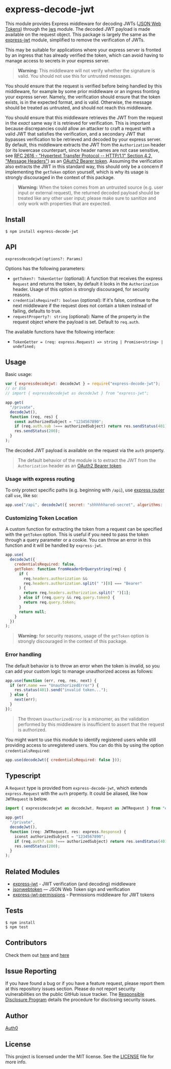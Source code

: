 # express-decode-jwt

This module provides Express middleware for decoding JWTs ([JSON Web Tokens](https://jwt.io)) through the [jws](https://github.com/auth0/node-jws/) module. The decoded JWT payload is made available on the request object. This package is largely the same as the [express-jwt](https://github.com/auth0/express-jwt/) module, simplified to remove the verification of JWTs.

This may be suitable for applications where your express server is fronted by an ingress that has already verified the token, which can avoid having to manage access to secrets in your express server.

> **Warning:** This middleware will not verify whether the signature is valid. You should not use this for untrusted messages.

You should ensure that the request is verified before being handled by this middleware, for example by some prior middleware or an ingress fronting your express server. Namely, the verification should ensure that the token exists, is in the expected format, and is valid. Otherwise, the message should be treated as untrusted, and should not reach this middleware.

You should ensure that this middleware retrieves the JWT from the request in the *exact* same way it is retrieved for verification. This is important because discrepancies could allow an attacker to craft a request with a valid JWT that satisfies the verification, and a secondary JWT that bypasses verification to be retrieved and decoded by your express server. By default, this middleware extracts the JWT from the `Authorization` header (or its lowercase counterpart, since header names are not case sensitive, see [RFC 2616 - "Hypertext Transfer Protocol -- HTTP/1.1" Section 4.2, "Message Headers"](http://www.w3.org/Protocols/rfc2616/rfc2616-sec4.html#sec4.2)) as an [OAuth2 Bearer token](https://oauth.net/2/bearer-tokens/). Assuming the verification also extracts the JWT in this standard way, this should only be a concern if implementing the `getToken` option yourself, which is why its usage is strongly discouraged in the context of this package.

> **Warning:** When the token comes from an untrusted source (e.g. user input or external request), the returned decoded payload should be treated like any other user input; please make sure to sanitize and only work with properties that are expected.

## Install

```
$ npm install express-decode-jwt
```

## API

`expressdecodejwt(options?: Params)`

Options has the following parameters:

- `getToken?: TokenGetter` (optional): A function that receives the express `Request` and returns the token, by default it looks in the `Authorization` header. Usage of this option is strongly discouraged, for security reasons.
- `credentialsRequired?: boolean` (optional): If it's false, continue to the next middleware if the request does not contain a token instead of failing, defaults to true.
- `requestProperty?: string` (optional): Name of the property in the request object where the payload is set. Default to `req.auth`.

The available functions have the following interface:

- `TokenGetter = (req: express.Request) => string | Promise<string> | undefined;`

## Usage

Basic usage:

```javascript
var { expressdecodejwt: decodeJwt } = require("express-decode-jwt");
// or ES6
// import { expressdecodejwt as decodeJwt } from "express-jwt";

app.get(
  "/private",
  decodeJwt(),
  function (req, res) {
    const authorizedSubject = "1234567890";
    if (req.auth.sub !=== authorizedSubject) return res.sendStatus(401);
    res.sendStatus(200);
  }
);
```

The decoded JWT payload is available on the request via the `auth` property.

> The default behavior of the module is to extract the JWT from the `Authorization` header as an [OAuth2 Bearer token](https://oauth.net/2/bearer-tokens/).

### Usage with express routing

To only protect specific paths (e.g. beginning with `/api`), use [express router](https://expressjs.com/en/4x/api.html#app.use) call `use`, like so:

```javascript
app.use("/api", decodeJwt({ secret: "shhhhhhared-secret", algorithms: ["HS256"] }));
```

### Customizing Token Location

A custom function for extracting the token from a request can be specified with
the `getToken` option. This is useful if you need to pass the token through a
query parameter or a cookie. You can throw an error in this function and it will
be handled by `express-jwt`.

```javascript
app.use(
  decodeJwt({
    credentialsRequired: false,
    getToken: function fromHeaderOrQuerystring(req) {
      if (
        req.headers.authorization &&
        req.headers.authorization.split(" ")[0] === "Bearer"
      ) {
        return req.headers.authorization.split(" ")[1];
      } else if (req.query && req.query.token) {
        return req.query.token;
      }
      return null;
    }
  })
);
```

> **Warning:** for security reasons, usage of the `getToken` option is strongly discouraged in the context of this package.

### Error handling

The default behavior is to throw an error when the token is invalid, so you can add your custom logic to manage unauthorized access as follows:

```javascript
app.use(function (err, req, res, next) {
  if (err.name === "UnauthorizedError") {
    res.status(401).send("invalid token...");
  } else {
    next(err);
  }
});
```

> The thrown `UnauthorizedError` is a misnomer, as the validation performed by this middleware is insufficient to assert that the request is authorized.

You might want to use this module to identify registered users while still providing access to unregistered users. You can do this by using the option `credentialsRequired`:

```javascript
app.use(decodeJwt({ credentialsRequired: false }));
```

## Typescript

A `Request` type is provided from `express-decode-jwt`, which extends `express.Request` with the `auth` property. It could be aliased, like how `JWTRequest` is below.

```typescript
import { expressdecodejwt as decodeJwt, Request as JWTRequest } from "express-decode-jwt";

app.get(
  "/private",
  decodeJwt(),
  function (req: JWTRequest, res: express.Response) {
    iconst authorizedSubject = "1234567890";
    if (req.auth?.sub !=== authorizedSubject) return res.sendStatus(401);
    res.sendStatus(200);
  }
);
```

## Related Modules

- [express-jwt](https://github.com/auth0/express-jwt/) - JWT verification (and decoding) middleware
- [jsonwebtoken](https://github.com/auth0/node-jsonwebtoken) — JSON Web Token sign and verification
- [express-jwt-permissions](https://github.com/MichielDeMey/express-jwt-permissions) - Permissions middleware for JWT tokens

## Tests

```
$ npm install
$ npm test
```

## Contributors

Check them out [here](https://github.com/loucadufault/express-decode-jwt/graphs/contributors) and [here](https://github.com/auth0/express-jwt/graphs/contributors)

## Issue Reporting

If you have found a bug or if you have a feature request, please report them at this repository issues section. Please do not report security vulnerabilities on the public GitHub issue tracker. The [Responsible Disclosure Program](https://auth0.com/whitehat) details the procedure for disclosing security issues.

## Author

[Auth0](https://auth0.com)

## License

This project is licensed under the MIT license. See the [LICENSE](LICENSE) file for more info.

